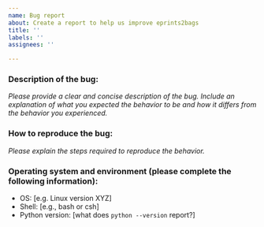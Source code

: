 ```yaml
---
name: Bug report
about: Create a report to help us improve eprints2bags
title: ''
labels: ''
assignees: ''

---
```


### Description of the bug:

_Please provide a clear and concise description of the bug. Include an explanation of what you expected the behavior to be and how it differs from the behavior you experienced._

### How to reproduce the bug:

_Please explain the steps required to reproduce the behavior._

### Operating system and environment (please complete the following information):

- OS: [e.g. Linux version XYZ]
- Shell: [e.g., bash or csh]
- Python version: [what does `python --version` report?]



